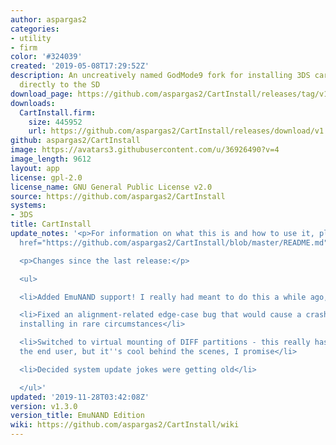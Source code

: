 ```yaml
---
author: aspargas2
categories:
- utility
- firm
color: '#324039'
created: '2019-05-08T17:29:52Z'
description: An uncreatively named GodMode9 fork for installing 3DS cartridge games
  directly to the SD
download_page: https://github.com/aspargas2/CartInstall/releases/tag/v1.3.0
downloads:
  CartInstall.firm:
    size: 445952
    url: https://github.com/aspargas2/CartInstall/releases/download/v1.3.0/CartInstall.firm
github: aspargas2/CartInstall
image: https://avatars3.githubusercontent.com/u/36926490?v=4
image_length: 9612
layout: app
license: gpl-2.0
license_name: GNU General Public License v2.0
source: https://github.com/aspargas2/CartInstall
systems:
- 3DS
title: CartInstall
update_notes: '<p>For information on what this is and how to use it, please see <a
  href="https://github.com/aspargas2/CartInstall/blob/master/README.md">the readme</a>.</p>

  <p>Changes since the last release:</p>

  <ul>

  <li>Added EmuNAND support! I really had meant to do this a while ago, and forgot</li>

  <li>Fixed an alignment-related edge-case bug that would cause a crash on boot after
  installing in rare circumstances</li>

  <li>Switched to virtual mounting of DIFF partitions - this really has no use to
  the end user, but it''s cool behind the scenes, I promise</li>

  <li>Decided system update jokes were getting old</li>

  </ul>'
updated: '2019-11-28T03:42:08Z'
version: v1.3.0
version_title: EmuNAND Edition
wiki: https://github.com/aspargas2/CartInstall/wiki
---
```


